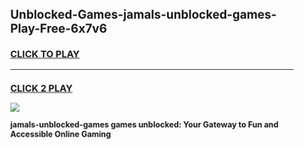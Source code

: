 
## Unblocked-Games-jamals-unblocked-games-Play-Free-6x7v6
<h3>
<a href="https://premium76.site?title=jamals-unblocked-games&ref=18A">CLICK TO PLAY</a></h3>
<hr>

<h3>
<a href="https://premium76.site?title=jamals-unblocked-games&ref=18A">CLICK 2 PLAY</a>
  
</h3>

<a href="https://premium76.site?title=jamals-unblocked-games&ref=18A"><img src="https://clearcache.store/games.png"></a>


**jamals-unblocked-games games unblocked: Your Gateway to Fun and Accessible Online Gaming**
